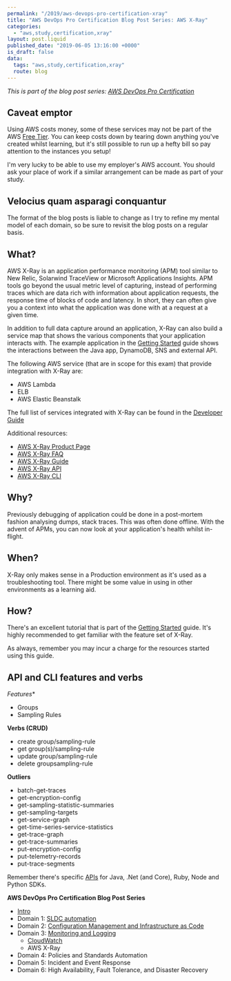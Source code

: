 ```yaml
---
permalink: "/2019/aws-devops-pro-certification-xray"
title: "AWS DevOps Pro Certification Blog Post Series: AWS X-Ray"
categories:
  - "aws,study,certification,xray"
layout: post.liquid
published_date: "2019-06-05 13:16:00 +0000"
is_draft: false
data:
  tags: "aws,study,certification,xray"
  route: blog
---
```


_This is part of the blog post series: [AWS DevOps Pro Certification](/2019/aws-devops-pro-certification-intro/)_

## Caveat emptor

Using AWS costs money, some of these services may not be part of the AWS [Free Tier][aws_free_tier]. You can keep costs down by tearing down anything you've created whilst learning, but it's still possible to run up a hefty bill so pay attention to the instances you setup!

I'm very lucky to be able to use my employer's AWS account. You should ask your place of work if a similar arrangement can be made as part of your study.

## Velocius quam asparagi conquantur

The format of the blog posts is liable to change as I try to refine my mental model of each domain, so be sure to revisit the blog posts on a regular basis.

## What?

AWS X-Ray is an application performance monitoring (APM) tool similar to New Relic, Solarwind TraceView or Microsoft Applications Insights. APM tools go beyond the usual metric level of capturing, instead of performing traces which are data rich with information about application requests, the response time of blocks of code and latency. In short, they can often give you a context into what the application was done with at a request at a given time.

In addition to full data capture around an application, X-Ray can also build a service map that shows the various components that your application interacts with. The example application in the [Getting Started][xray_getting_started] guide shows the interactions between the Java app, DynamoDB, SNS and external API.

The following AWS service (that are in scope for this exam) that provide integration with X-Ray are:

- AWS Lambda
- ELB
- AWS Elastic Beanstalk

The full list of services integrated with X-Ray can be found in the [Developer Guide][docs_guide_integrated_services]

Additional resources:

- [AWS X-Ray Product Page][aws_product_page]
- [AWS X-Ray FAQ][docs_faq]
- [AWS X-Ray Guide][docs_guide]
- [AWS X-Ray API][docs_api]
- [AWS X-Ray CLI][docs_cli]

## Why?

Previously debugging of application could be done in a post-mortem fashion analysing dumps, stack traces. This was often done offline. With the advent of APMs, you can now look at your application's health whilst in-flight.

## When?

X-Ray only makes sense in a Production environment as it's used as a troubleshooting tool. There might be some value in using in other environments as a learning aid.

## How?

There's an excellent tutorial that is part of the [Getting Started][xray_getting_started] guide. It's highly recommended to get familiar with the feature set of X-Ray.

As always, remember you may incur a charge for the resources started using this guide.

## API and CLI features and verbs

*Features**

- Groups
- Sampling Rules

**Verbs (CRUD)**

- create group/sampling-rule
- get group(s)/sampling-rule
- update group/sampling-rule
- delete groupsampling-rule

**Outliers**

- batch-get-traces
- get-encryption-config
- get-sampling-statistic-summaries
- get-sampling-targets
- get-service-graph
- get-time-series-service-statistics
- get-trace-graph
- get-trace-summaries
- put-encryption-config
- put-telemetry-records
- put-trace-segments

Remember there's specific [APIs][docs_api] for Java, .Net (and Core), Ruby, Node and Python SDKs.

[aws_free_tier]: https://aws.amazon.com/free/
[aws_product_page]: https://aws.amazon.com/xray/
[docs_faq]: https://aws.amazon.com/xray/faqs/
[docs_guide]: http://docs.aws.amazon.com/xray/latest/devguide/aws-xray.html
[docs_guide_integrated_services]: https://docs.aws.amazon.com/xray/latest/devguide/xray-usage.html#xray-usage-services
[docs_api]: https://docs.aws.amazon.com/xray/latest/api/Welcome.html
[docs_cli]: https://docs.aws.amazon.com/cli/latest/reference/xray/index.html
[xray_getting_started]: https://eu-west-2.console.aws.amazon.com/xray/home?region=eu-west-2#/getting-started.html

**AWS DevOps Pro Certification Blog Post Series**

- [Intro](/2019/aws-devops-pro-certification-intro/)
- Domain 1: [SLDC automation](/2019/aws-devops-pro-certification-sdlc-intro/)
- Domain 2: [Configuration Management and Infrastructure as Code](/2019/aws-devops-pro-certification-configuration-management-and-infrastructure-as-code-intro/)
- Domain 3: [Monitoring and Logging](/2019/aws-devops-pro-certification-monitoring-and-logging/)
  - [CloudWatch](/2019/aws-devops-pro-certification-cloudwatch/)
  - AWS X-Ray
- Domain 4: Policies and Standards Automation
- Domain 5: Incident and Event Response
- Domain 6: High Availability, Fault Tolerance, and Disaster Recovery